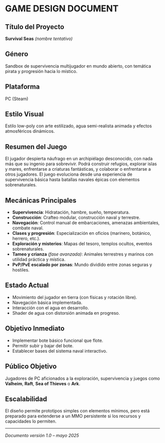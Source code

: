 # GAME DESIGN DOCUMENT

## Título del Proyecto
**Survival Seas** *(nombre tentativo)*

## Género
Sandbox de supervivencia multijugador en mundo abierto, con temática pirata y progresión hacia lo místico.

## Plataforma
PC (Steam)

## Estilo Visual
Estilo low-poly con arte estilizado, agua semi-realista animada y efectos atmosféricos dinámicos.

## Resumen del Juego
El jugador despierta náufrago en un archipiélago desconocido, con nada más que su ingenio para sobrevivir. Podrá construir refugios, explorar islas y mares, enfrentarse a criaturas fantásticas, y colaborar o enfrentarse a otros jugadores. El juego evoluciona desde una experiencia de supervivencia básica hasta batallas navales épicas con elementos sobrenaturales.

## Mecánicas Principales
- **Supervivencia**: Hidratación, hambre, sueño, temperatura.
- **Construcción**: Crafteo modular, construcción naval y terrestre.
- **Navegación**: Control manual de embarcaciones, amenazas ambientales, combate naval.
- **Clases y progresión**: Especialización en oficios (marinero, botánico, herrero, etc.).
- **Exploración y misterios**: Mapas del tesoro, templos ocultos, eventos sobrenaturales.
- **Tameo y crianza** *(fase avanzada)*: Animales terrestres y marinos con utilidad práctica y mística.
- **PvP/PvE escalado por zonas**: Mundo dividido entre zonas seguras y hostiles.

## Estado Actual
- Movimiento del jugador en tierra (con físicas y rotación libre).
- Navegación básica implementada.
- Interacción con el agua en desarrollo.
- Shader de agua con distorsión animada en progreso.

## Objetivo Inmediato
- Implementar bote básico funcional que flote.
- Permitir subir y bajar del bote.
- Establecer bases del sistema naval interactivo.

## Público Objetivo
Jugadores de PC aficionados a la exploración, supervivencia y juegos como **Valheim**, **Raft**, **Sea of Thieves** o **Ark**.

## Escalabilidad
El diseño permite prototipos simples con elementos mínimos, pero está preparado para extenderse a un MMO persistente si los recursos y capacidades lo permiten.

---

*Documento versión 1.0 – mayo 2025*
